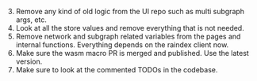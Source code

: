 3. Remove any kind of old logic from the UI repo such as multi subgraph args, etc.
6. Look at all the store values and remove everything that is not needed.
7. Remove network and subgraph related variables from the pages and internal functions. Everything depends on the raindex client now.
10. Make sure the wasm macro PR is merged and published. Use the latest version.
13. Make sure to look at the commented TODOs in the codebase.
